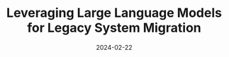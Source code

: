 ---
title: "Leveraging Large Language Models for Legacy System Migration"
venue: "Software Engineering at Montreal meeting, Montréal, Canada"
date: 2024-02-22
discription: "Presenting our current work in progress"
---